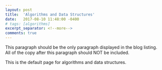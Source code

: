 ```yaml
---
layout: post
title:  'Algorithms and Data Structures'
date:   2017-08-10 11:48:00 -0400
# tags: [algorithms]
excerpt_separator: <!--more-->
comments: true
---
```


This paragraph should be the only paragraph displayed in the blog listing. All of the copy after this paragraph should NOT be included.

<!--more-->
This is the default page for algorithms and data structures.
